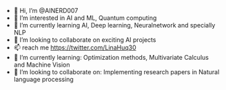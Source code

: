 - 👋 Hi, I’m @AINERD007
- 👀 I’m interested in AI and ML, Quantum computing
- 🌱 I’m currently learning AI, Deep learning, Neuralnetwork and specially NLP
- 💞️ I’m looking to collaborate on exciting AI projects
- 📫 reach me https://twitter.com/LinaHuq30
- 🌱 I’m currently learning:
Optimization methods, Multivariate Calculus and Machine Vision
- 👯 I’m looking to collaborate on:
Implementing research papers in Natural language processing
              
<!---
AINERD007/AINERD007 is a ✨ special ✨ repository because its `README.md` (this file) appears on your GitHub profile.
You can click the Preview link to take a look at your changes.
--->

